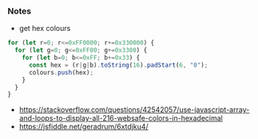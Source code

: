 ### Notes

- get hex colours

```js
for (let r=0; r<=0xFF0000; r+=0x330000) {
  for (let g=0; g<=0xFF00; g+=0x3300) {
    for (let b=0; b<=0xFF; b+=0x33) {
      const hex = (r|g|b).toString(16).padStart(6, "0");
      colours.push(hex);
    }
  }
}
```

- https://stackoverflow.com/questions/42542057/use-javascript-array-and-loops-to-display-all-216-websafe-colors-in-hexadecimal
- https://jsfiddle.net/geradrum/6xtdjku4/